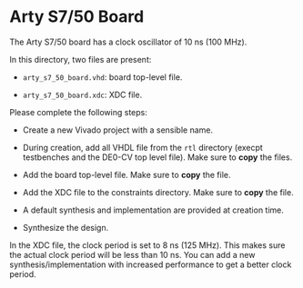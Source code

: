 
# Arty S7/50 Board

The Arty S7/50 board has a clock oscillator of 10 ns (100 MHz).

In this directory, two files are present:

* `arty_s7_50_board.vhd`: board top-level file.

* `arty_s7_50_board.xdc`: XDC file.

Please complete the following steps:

* Create a new Vivado project with a sensible name.

* During creation, add all VHDL file from the `rtl` directory (execpt testbenches and the DE0-CV top level file). Make sure to **copy** the files.

* Add the board top-level file. Make sure to **copy** the file.

* Add the XDC file to the constraints directory. Make sure to **copy** the file.

* A default synthesis and implementation are provided at creation time.

* Synthesize the design.

In the XDC file, the clock period is set to 8 ns (125 MHz). This makes sure the actual clock period will be less than 10 ns. You can add a new synthesis/implementation with increased performance to get a better clock period.

